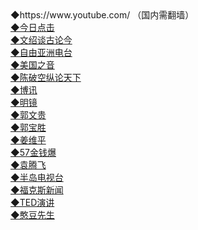 <td align=left>◆https://www.youtube.com/ （国内需翻墙）<br/>
<a href="https://goo.gl/kziKEC">◆今日点击 </a><br/>
<a href="https://goo.gl/CZZczS">◆文绍谈古论今 </a><br/>
<a href="https://goo.gl/USzvVe">◆自由亚洲电台 </a><br/>
<a href="https://goo.gl/v2AmHd">◆美国之音 </a><br/>
<a href="https://goo.gl/XpL7st">◆陈破空纵论天下 </a><br/>
<a href="https://goo.gl/TcYjsh">◆博讯 </a><br/>
<a href="https://goo.gl/jbGPzK">◆明镜 </a><br/>
<a href="https://goo.gl/gLp4TP">◆郭文贵 </a><br/>
<a href="https://goo.gl/6cQTuA">◆郭宝胜 </a><br/>
<a href="https://goo.gl/S5Eb8z">◆姜维平 </a><br/>
<a href="https://goo.gl/SjvpqX">◆57金钱爆 </a><br/>
<a href="https://goo.gl/GxhsYS">◆袁腾飞 </a><br/>
<a href="https://goo.gl/sVKfyc">◆半岛电视台 </a><br/>
<a href="https://goo.gl/OzyABm">◆福克斯新闻 </a><br/>
<a href="https://goo.gl/4ZEZ7R">◆TED演讲 </a><br/>
<a href="https://goo.gl/bfcsC">◆憨豆先生 </a><br/>

